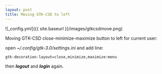 ```yaml
---
layout: post
title: Moving GTK-CSD to left
---
```


![_config.yml]({{ site.baseurl }}/images/gtkcsdmove.png)

Moving GTK-CSD close-minimize-maximize button to left for current user:

open *~/.config/gtk-3.0/settings.ini* and add line:

```gtk-decoration-layout=close,minimize,maximize:menu```

then ***logout*** and ***login*** again.
